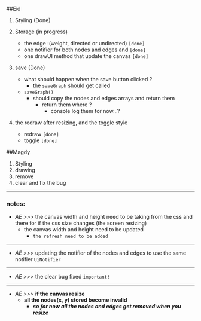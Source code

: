 ##Eid
1. Styling (Done)

2. Storage (in progress)
      - the edge :(weight, directed or undirected) `[done]`
      - one notifier for both nodes and edges and  `[done]`
      - one drawUI method that update the canvas `[done]`


3. save (Done)
    - what should happen when the save button clicked ?
        - the `saveGraph` should get called
    - `saveGraph()`
        - should copy the nodes and edges arrays and return them
            - return them where ?
                - console log them for now...?
4. the redraw after resizing, and the toggle style
    - redraw `[done]`
    - toggle `[done]`
    

##Magdy
1. Styling
2. drawing
3. remove
4. clear and fix the bug

------------

### notes:
- _AE >>>_ the canvas width and height need to be taking from the css and there for if the css size changes (the screen resizing)
    - the canvas width and height need to be updated
        - `the refresh need to be added`
----
- _AE >>>_ updating the notifier of the nodes and edges to use the same notifier `UiNotifier`
---
-  _AE >>>_ the clear bug fixed `important!`
---
-  _AE >>>_ **if the canvas resize**     
    -  **all the nodes(x, y) stored become invalid** 
        - _**so for now all the nodes and edges get removed when you resize**_
